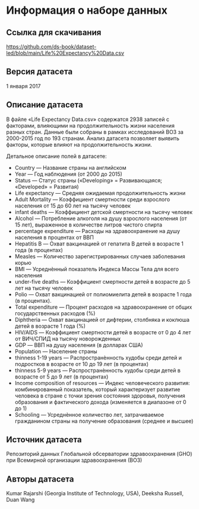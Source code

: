 # Информация о наборе данных
## Ссылка для скачивания
https://github.com/ds-book/dataset-led/blob/main/Life%20Expectancy%20Data.csv

## Версия датасета

1 января 2017

## Описание датасета
В файле «Life Expectancy Data.csv» содержатся 2938 записей с факторами, влияющими на продолжительность жизни населения разных стран. Данные были собраны в рамках исследований ВОЗ за 2000-2015 год по 193 странам. Анализ датасета позволяет выявить факторы, которые влияют на продолжительность жизни. 

Детальное описание полей в датасете:
- Country — Название страны на английском
- Year — Год наблюдения (от 2000 до 2015)
- Status — Статус страны («Developing» = Развивающаяся; «Developed» = Развитая)
- Life expectancy — Средняя ожидаемая продолжительность жизни
- Adult Mortality — Коэффициент смертности среди взрослого населения от 15 до 60 лет на тысячу человек
- infant deaths — Коэффициент детской смертности на тысячу человек
- Alcohol — Потребление алкоголя на душу взрослого населения (от 15 лет), выраженное в количестве литров чистого спирта
- percentage expenditure — Расходы на здравоохранение на душу населения в процентах от ВВП
- Hepatitis B — Охват вакцинацией от гепатита B детей в возрасте 1 года (в процентах)
- Measles — Количество зарегистрированных случаев заболевания корью
- BMI — Усреднѐнный показатель Индекса Массы Тела для всего населения
- under-five deaths — Коэффициент смертности детей в возрасте до 5 лет на тысячу человек
- Polio — Охват вакцинацией от полиомиелита детей в возрасте 1 года (в процентах).
- Total expenditure — Процент расходов на здравоохранение от общих государственных расходов (%)
- Diphtheria — Охват вакцинацией от дифтерии, столбняка и коклюша детей в возрасте 1 года (%)
- HIV/AIDS — Коэффициент смертности детей в возрасте от 0 до 4 лет от ВИЧ/СПИД на тысячу новорожденных
- GDP — ВВП на душу населения (в долларах США)
- Population — Население страны
- thinness 1-19 years — Распространѐнность худобы среди детей и подростков в возрасте от 10 до 19 лет (в процентах)
- thinness 5-9 years — Распространѐнность худобы среди детей в возрасте от 5 до 9 лет (в процентах)
- Income composition of resources — Индекс человеческого развития: комбинированный показатель, который характеризует развитие человека в стране с точки зрения состояния здоровья, получения образования и фактического дохода (изменяется в диапазоне от 0 до 1)
- Schooling — Усреднѐнное количество лет, затрачиваемое гражданином страны на получение образования (среднее и высшее)

## Источник датасета
Репозиторий данных Глобальной обсерватории здравоохранения (GHO) при Всемирной организации здравоохранения (ВОЗ)

## Авторы датасета
Kumar Rajarshi (Georgia Institute of Technology, USA), Deeksha Russell, Duan Wang
